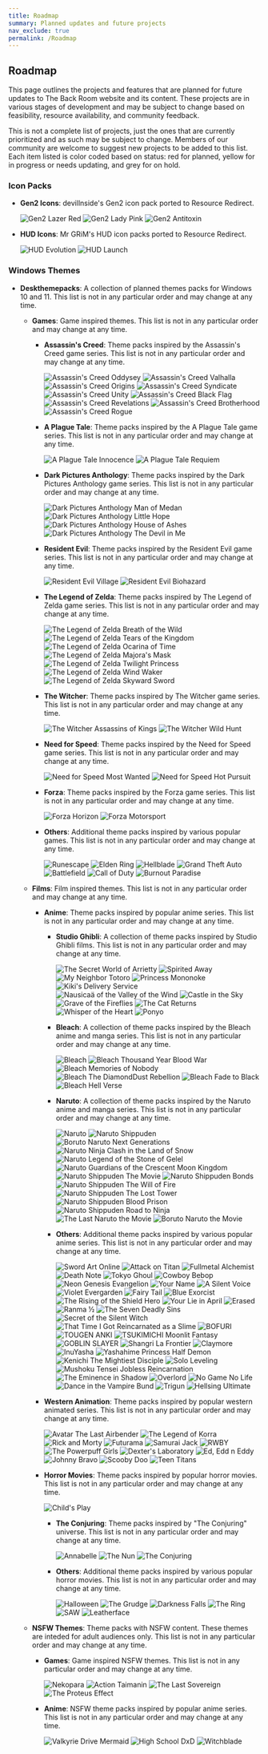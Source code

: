 ```yaml
---
title: Roadmap
summary: Planned updates and future projects
nav_exclude: true
permalink: /Roadmap
---
```


## Roadmap

This page outlines the projects and features that are planned for future updates to The Back Room website and its content. These projects are in various stages of development and may be subject to change based on feasibility, resource availability, and community feedback.

This is not a complete list of projects, just the ones that are currently prioritized and as such may be subject to change. Members of our community are welcome to suggest new projects to be added to this list. Each item listed is color coded based on status: red for planned, yellow for in progress or needs updating, and grey for on hold.

### Icon Packs

- **Gen2 Icons**: devillnside's Gen2 icon pack ported to Resource Redirect.

  ![Gen2 Lazer Red](https://img.shields.io/badge/Gen2%20Lazer%20Red-black?style=plastic&logoColor=white&logoSize=auto&labelColor=grey&color=black&cacheSeconds=3600) 
  ![Gen2 Lady Pink](https://img.shields.io/badge/Gen2%20Lady%20Pink-black?style=plastic&logoColor=white&logoSize=auto&labelColor=grey&color=black&cacheSeconds=3600) 
  ![Gen2 Antitoxin](https://img.shields.io/badge/Gen2%20Antitoxin-black?style=plastic&logoColor=white&logoSize=auto&labelColor=grey&color=black&cacheSeconds=3600) 
  
- **HUD Icons**: Mr GRiM's HUD icon packs ported to Resource Redirect.

  ![HUD Evolution](https://img.shields.io/badge/HUD%20Evolution-black?style=plastic&logoColor=white&logoSize=auto&labelColor=grey&color=black&cacheSeconds=3600) 
  ![HUD Launch](https://img.shields.io/badge/HUD%20Launch-black?style=plastic&logoColor=white&logoSize=auto&labelColor=grey&color=black&cacheSeconds=3600) 

### Windows Themes

- **Deskthemepacks**: A collection of planned themes packs for Windows 10 and 11. This list is not in any particular order and may change at any time.
  
  - **Games**: Game inspired themes. This list is not in any particular order and may change at any time.
    
    - **Assassin's Creed**: Theme packs inspired by the Assassin's Creed game series. This list is not in any particular order and may change at any time.

      ![Assassin's Creed Oddysey](https://img.shields.io/badge/Assassin's%20Creed%20Odyssey-black?style=plastic&logoColor=white&logoSize=auto&labelColor=grey&color=black&cacheSeconds=3600) 
      ![Assassin's Creed Valhalla](https://img.shields.io/badge/Assassin's%20Creed%20Valhalla-black?style=plastic&logoColor=white&logoSize=auto&labelColor=grey&color=black&cacheSeconds=3600) 
      ![Assassin's Creed Origins](https://img.shields.io/badge/Assassin's%20Creed%20Origins-black?style=plastic&logoColor=white&logoSize=auto&labelColor=grey&color=black&cacheSeconds=3600) 
      ![Assassin's Creed Syndicate](https://img.shields.io/badge/Assassin's%20Creed%20Syndicate-black?style=plastic&logoColor=white&logoSize=auto&labelColor=grey&color=black&cacheSeconds=3600) 
      ![Assassin's Creed Unity](https://img.shields.io/badge/Assassin's%20Creed%20Unity-black?style=plastic&logoColor=white&logoSize=auto&labelColor=grey&color=black&cacheSeconds=3600) 
      ![Assassin's Creed Black Flag](https://img.shields.io/badge/Assassin's%20Creed%20Black%20Flag-black?style=plastic&logoColor=white&logoSize=auto&labelColor=grey&color=black&cacheSeconds=3600) 
      ![Assassin's Creed Revelations](https://img.shields.io/badge/Assassin's%20Creed%20Revelations-black?style=plastic&logoColor=white&logoSize=auto&labelColor=grey&color=black&cacheSeconds=3600) 
      ![Assassin's Creed Brotherhood](https://img.shields.io/badge/Assassin's%20Creed%20Brotherhood-black?style=plastic&logoColor=white&logoSize=auto&labelColor=grey&color=black&cacheSeconds=3600) 
      ![Assassin's Creed Rogue](https://img.shields.io/badge/Assassin's%20Creed%20Rogue-black?style=plastic&logoColor=white&logoSize=auto&labelColor=grey&color=black&cacheSeconds=3600)

    - **A Plague Tale**: Theme packs inspired by the A Plague Tale game series. This list is not in any particular order and may change at any time.

      ![A Plague Tale Innocence](https://img.shields.io/badge/A%20Plague%20Tale%20Innocence-black?style=plastic&logoColor=white&logoSize=auto&labelColor=red&color=black&cacheSeconds=3600) 
      ![A Plague Tale Requiem](https://img.shields.io/badge/A%20Plague%20Tale%20Requiem-black?style=plastic&logoColor=white&logoSize=auto&labelColor=red&color=black&cacheSeconds=3600)

    - **Dark Pictures Anthology**: Theme packs inspired by the Dark Pictures Anthology game series. This list is not in any particular order and may change at any time.

      ![Dark Pictures Anthology Man of Medan](https://img.shields.io/badge/Dark%20Pictures%20Anthology%20Man%20of%20Medan-black?style=plastic&logoColor=white&logoSize=auto&labelColor=red&color=black&cacheSeconds=3600) 
      ![Dark Pictures Anthology Little Hope](https://img.shields.io/badge/Dark%20Pictures%20Anthology%20Little%20Hope-black?style=plastic&logoColor=white&logoSize=auto&labelColor=red&color=black&cacheSeconds=3600) 
      ![Dark Pictures Anthology House of Ashes](https://img.shields.io/badge/Dark%20Pictures%20Anthology%20House%20of%20Ashes-black?style=plastic&logoColor=white&logoSize=auto&labelColor=red&color=black&cacheSeconds=3600) 
      ![Dark Pictures Anthology The Devil in Me](https://img.shields.io/badge/Dark%20Pictures%20Anthology%20The%20Devil%20in%20Me-black?style=plastic&logoColor=white&logoSize=auto&labelColor=red&color=black&cacheSeconds=3600) 

    - **Resident Evil**: Theme packs inspired by the Resident Evil game series. This list is not in any particular order and may change at any time.
    
      ![Resident Evil Village](https://img.shields.io/badge/Resident%20Evil%20Village-black?style=plastic&logoColor=white&logoSize=auto&labelColor=grey&color=black&cacheSeconds=3600) 
      ![Resident Evil Biohazard](https://img.shields.io/badge/Resident%20Evil%20Biohazard-black?style=plastic&logoColor=white&logoSize=auto&labelColor=grey&color=black&cacheSeconds=3600) 

    - **The Legend of Zelda**: Theme packs inspired by The Legend of Zelda game series. This list is not in any particular order and may change at any time.

      ![The Legend of Zelda Breath of the Wild](https://img.shields.io/badge/The%20Legend%20of%20Zelda%20Breath%20of%20the%20Wild-black?style=plastic&logoColor=white&logoSize=auto&labelColor=red&color=black&cacheSeconds=3600) 
      ![The Legend of Zelda Tears of the Kingdom](https://img.shields.io/badge/The%20Legend%20of%20Zelda%20Tears%20of%20the%20Kingdom-black?style=plastic&logoColor=white&logoSize=auto&labelColor=red&color=black&cacheSeconds=3600) 
      ![The Legend of Zelda Ocarina of Time](https://img.shields.io/badge/The%20Legend%20of%20Zelda%20Ocarina%20of%20Time-black?style=plastic&logoColor=white&logoSize=auto&labelColor=grey&color=black&cacheSeconds=3600) 
      ![The Legend of Zelda Majora's Mask](https://img.shields.io/badge/The%20Legend%20of%20Zelda%20Majora's%20Mask-black?style=plastic&logoColor=white&logoSize=auto&labelColor=grey&color=black&cacheSeconds=3600) 
      ![The Legend of Zelda Twilight Princess](https://img.shields.io/badge/The%20Legend%20of%20Zelda%20Twilight%20Princess-black?style=plastic&logoColor=white&logoSize=auto&labelColor=grey&color=black&cacheSeconds=3600) 
      ![The Legend of Zelda Wind Waker](https://img.shields.io/badge/The%20Legend%20of%20Zelda%20Wind%20Waker-black?style=plastic&logoColor=white&logoSize=auto&labelColor=grey&color=black&cacheSeconds=3600) 
      ![The Legend of Zelda Skyward Sword](https://img.shields.io/badge/The%20Legend%20of%20Zelda%20Skyward%20Sword-black?style=plastic&logoColor=white&logoSize=auto&labelColor=grey&color=black&cacheSeconds=3600) 

    - **The Witcher**: Theme packs inspired by The Witcher game series. This list is not in any particular order and may change at any time.
      
      ![The Witcher Assassins of Kings](https://img.shields.io/badge/The%20Witcher%20Assassins%20of%20Kings-black?style=plastic&logoColor=white&logoSize=auto&labelColor=grey&color=black&cacheSeconds=3600) 
      ![The Witcher Wild Hunt](https://img.shields.io/badge/The%20Witcher%20Wild%20Hunt-black?style=plastic&logoColor=white&logoSize=auto&labelColor=grey&color=black&cacheSeconds=3600) 

    - **Need for Speed**: Theme packs inspired by the Need for Speed game series. This list is not in any particular order and may change at any time.
      
      ![Need for Speed Most Wanted](https://img.shields.io/badge/Need%20for%20Speed%20Most%20Wanted-black?style=plastic&logoColor=white&logoSize=auto&labelColor=grey&color=black&cacheSeconds=3600) 
      ![Need for Speed Hot Pursuit](https://img.shields.io/badge/Need%20for%20Speed%20Hot%20Pursuit-black?style=plastic&logoColor=white&logoSize=auto&labelColor=grey&color=black&cacheSeconds=3600) 

    - **Forza**: Theme packs inspired by the Forza game series. This list is not in any particular order and may change at any time.

      ![Forza Horizon](https://img.shields.io/badge/Forza%20Horizon-black?style=plastic&logoColor=white&logoSize=auto&labelColor=grey&color=black&cacheSeconds=3600) 
      ![Forza Motorsport](https://img.shields.io/badge/Forza%20Motorsport-black?style=plastic&logoColor=white&logoSize=auto&labelColor=grey&color=black&cacheSeconds=3600) 
      
    - **Others**: Additional theme packs inspired by various popular games. This list is not in any particular order and may change at any time.
      
      ![Runescape](https://img.shields.io/badge/Runescape-black?style=plastic&logoColor=white&logoSize=auto&labelColor=grey&color=black&cacheSeconds=3600) 
      ![Elden Ring](https://img.shields.io/badge/Elden%20Ring-black?style=plastic&logoColor=white&logoSize=auto&labelColor=grey&color=black&cacheSeconds=3600) 
      ![Hellblade](https://img.shields.io/badge/Hellblade-black?style=plastic&logoColor=white&logoSize=auto&labelColor=grey&color=black&cacheSeconds=3600) 
      ![Grand Theft Auto](https://img.shields.io/badge/Grand%20Theft%20Auto-black?style=plastic&logoColor=white&logoSize=auto&labelColor=grey&color=black&cacheSeconds=3600) 
      ![Battlefield](https://img.shields.io/badge/Battlefield-black?style=plastic&logoColor=white&logoSize=auto&labelColor=grey&color=black&cacheSeconds=3600) 
      ![Call of Duty](https://img.shields.io/badge/Call%20of%20Duty-black?style=plastic&logoColor=white&logoSize=auto&labelColor=grey&color=black&cacheSeconds=3600) 
      ![Burnout Paradise](https://img.shields.io/badge/Burnout%20Paradise-black?style=plastic&logoColor=white&logoSize=auto&labelColor=grey&color=black&cacheSeconds=3600) 
      
  - **Films**: Film inspired themes. This list is not in any particular order and may change at any time.
    
    - **Anime**: Theme packs inspired by popular anime series. This list is not in any particular order and may change at any time.
      
      - **Studio Ghibli**: A collection of theme packs inspired by Studio Ghibli films. This list is not in any particular order and may change at any time.
        
        ![The Secret World of Arrietty](https://img.shields.io/badge/The%20Secret%20World%20of%20Arrietty-black?style=plastic&logoColor=white&logoSize=auto&labelColor=red&color=black&cacheSeconds=3600) 
        ![Spirited Away](https://img.shields.io/badge/Spirited%20Away-black?style=plastic&logoColor=white&logoSize=auto&labelColor=red&color=black&cacheSeconds=3600) 
        ![My Neighbor Totoro](https://img.shields.io/badge/My%20Neighbor%20Totoro-black?style=plastic&logoColor=white&logoSize=auto&labelColor=red&color=black&cacheSeconds=3600) 
        ![Princess Mononoke](https://img.shields.io/badge/Princess%20Mononoke-black?style=plastic&logoColor=white&logoSize=auto&labelColor=red&color=black&cacheSeconds=3600) 
        ![Kiki's Delivery Service](https://img.shields.io/badge/Kiki's%20Delivery%20Service-black?style=plastic&logoColor=white&logoSize=auto&labelColor=red&color=black&cacheSeconds=3600) 
        ![Nausicaä of the Valley of the Wind](https://img.shields.io/badge/Nausicaä%20of%20the%20Valley%20of%20the%20Wind-black?style=plastic&logoColor=white&logoSize=auto&labelColor=red&color=black&cacheSeconds=3600) 
        ![Castle in the Sky](https://img.shields.io/badge/Castle%20in%20the%20Sky-black?style=plastic&logoColor=white&logoSize=auto&labelColor=red&color=black&cacheSeconds=3600) 
        ![Grave of the Fireflies](https://img.shields.io/badge/Grave%20of%20the%20Fireflies-black?style=plastic&logoColor=white&logoSize=auto&labelColor=red&color=black&cacheSeconds=3600) 
        ![The Cat Returns](https://img.shields.io/badge/The%20Cat%20Returns-black?style=plastic&logoColor=white&logoSize=auto&labelColor=red&color=black&cacheSeconds=3600) 
        ![Whisper of the Heart](https://img.shields.io/badge/Whisper%20of%20the%20Heart-black?style=plastic&logoColor=white&logoSize=auto&labelColor=red&color=black&cacheSeconds=3600) 
        ![Ponyo](https://img.shields.io/badge/Ponyo-black?style=plastic&logoColor=white&logoSize=auto&labelColor=red&color=black&cacheSeconds=3600) 
        
      - **Bleach**: A collection of theme packs inspired by the Bleach anime and manga series. This list is not in any particular order and may change at any time.
        
        ![Bleach](https://img.shields.io/badge/Bleach-black?style=plastic&logoColor=white&logoSize=auto&labelColor=yellow&color=black&cacheSeconds=3600) 
        ![Bleach Thousand Year Blood War](https://img.shields.io/badge/Bleach%20Thousand%20Year%20Blood%20War-black?style=plastic&logoColor=white&logoSize=auto&labelColor=yellow&color=black&cacheSeconds=3600) 
        ![Bleach Memories of Nobody](https://img.shields.io/badge/Bleach%20Memories%20of%20Nobody-black?style=plastic&logoColor=white&logoSize=auto&labelColor=grey&color=black&cacheSeconds=3600) 
        ![Bleach The DiamondDust Rebellion](https://img.shields.io/badge/Bleach%20The%20DiamondDust%20Rebellion-black?style=plastic&logoColor=white&logoSize=auto&labelColor=grey&color=black&cacheSeconds=3600) 
        ![Bleach Fade to Black](https://img.shields.io/badge/Bleach%20Fade%20to%20Black-black?style=plastic&logoColor=white&logoSize=auto&labelColor=grey&color=black&cacheSeconds=3600) 
        ![Bleach Hell Verse](https://img.shields.io/badge/Bleach%20Hell%20Verse-black?style=plastic&logoColor=white&logoSize=auto&labelColor=grey&color=black&cacheSeconds=3600) 
        
      - **Naruto**: A collection of theme packs inspired by the Naruto anime and manga series. This list is not in any particular order and may change at any time.

        ![Naruto](https://img.shields.io/badge/Naruto-black?style=plastic&logoColor=white&logoSize=auto&labelColor=grey&color=black&cacheSeconds=3600) 
        ![Naruto Shippuden](https://img.shields.io/badge/Naruto%20Shippuden-black?style=plastic&logoColor=white&logoSize=auto&labelColor=grey&color=black&cacheSeconds=3600) 
        ![Boruto Naruto Next Generations](https://img.shields.io/badge/Boruto%20Naruto%20Next%20Generations-black?style=plastic&logoColor=white&logoSize=auto&labelColor=grey&color=black&cacheSeconds=3600) 
        ![Naruto Ninja Clash in the Land of Snow](https://img.shields.io/badge/Naruto%20Ninja%20Clash%20in%20the%20Land%20of%20Snow-black?style=plastic&logoColor=white&logoSize=auto&labelColor=grey&color=black&cacheSeconds=3600) 
        ![Naruto Legend of the Stone of Gelel](https://img.shields.io/badge/Naruto%20Legend%20of%20the%20Stone%20of%20Gelel-black?style=plastic&logoColor=white&logoSize=auto&labelColor=grey&color=black&cacheSeconds=3600) 
        ![Naruto Guardians of the Crescent Moon Kingdom](https://img.shields.io/badge/Naruto%20Guardians%20of%20the%20Crescent%20Moon%20Kingdom-black?style=plastic&logoColor=white&logoSize=auto&labelColor=grey&color=black&cacheSeconds=3600) 
        ![Naruto Shippuden The Movie](https://img.shields.io/badge/Naruto%20Shippuden%20The%20Movie-black?style=plastic&logoColor=white&logoSize=auto&labelColor=grey&color=black&cacheSeconds=3600) 
        ![Naruto Shippuden Bonds](https://img.shields.io/badge/Naruto%20Shippuden%20Bonds-black?style=plastic&logoColor=white&logoSize=auto&labelColor=grey&color=black&cacheSeconds=3600) 
        ![Naruto Shippuden The Will of Fire](https://img.shields.io/badge/Naruto%20Shippuden%20The%20Will%20of%20Fire-black?style=plastic&logoColor=white&logoSize=auto&labelColor=grey&color=black&cacheSeconds=3600) 
        ![Naruto Shippuden The Lost Tower](https://img.shields.io/badge/Naruto%20Shippuden%20The%20Lost%20Tower-black?style=plastic&logoColor=white&logoSize=auto&labelColor=grey&color=black&cacheSeconds=3600) 
        ![Naruto Shippuden Blood Prison](https://img.shields.io/badge/Naruto%20Shippuden%20Blood%20Prison-black?style=plastic&logoColor=white&logoSize=auto&labelColor=grey&color=black&cacheSeconds=3600) 
        ![Naruto Shippuden Road to Ninja](https://img.shields.io/badge/Naruto%20Shippuden%20Road%20to%20Ninja-black?style=plastic&logoColor=white&logoSize=auto&labelColor=grey&color=black&cacheSeconds=3600) 
        ![The Last Naruto the Movie](https://img.shields.io/badge/The%20Last%20Naruto%20the%20Movie-black?style=plastic&logoColor=white&logoSize=auto&labelColor=grey&color=black&cacheSeconds=3600) 
        ![Boruto Naruto the Movie](https://img.shields.io/badge/Boruto%20Naruto%20the%20Movie-black?style=plastic&logoColor=white&logoSize=auto&labelColor=grey&color=black&cacheSeconds=3600) 

      - **Others**: Additional theme packs inspired by various popular anime series. This list is not in any particular order and may change at any time.
      
        ![Sword Art Online](https://img.shields.io/badge/Sword%20Art%20Online-black?style=plastic&logoColor=white&logoSize=auto&labelColor=grey&color=black&cacheSeconds=3600) 
        ![Attack on Titan](https://img.shields.io/badge/Attack%20on%20Titan-black?style=plastic&logoColor=white&logoSize=auto&labelColor=grey&color=black&cacheSeconds=3600) 
        ![Fullmetal Alchemist](https://img.shields.io/badge/Fullmetal%20Alchemist-black?style=plastic&logoColor=white&logoSize=auto&labelColor=grey&color=black&cacheSeconds=3600) 
        ![Death Note](https://img.shields.io/badge/Death%20Note-black?style=plastic&logoColor=white&logoSize=auto&labelColor=grey&color=black&cacheSeconds=3600) 
        ![Tokyo Ghoul](https://img.shields.io/badge/Tokyo%20Ghoul-black?style=plastic&logoColor=white&logoSize=auto&labelColor=grey&color=black&cacheSeconds=3600) 
        ![Cowboy Bebop](https://img.shields.io/badge/Cowboy%20Bebop-black?style=plastic&logoColor=white&logoSize=auto&labelColor=grey&color=black&cacheSeconds=3600) 
        ![Neon Genesis Evangelion](https://img.shields.io/badge/Neon%20Genesis%20Evangelion-black?style=plastic&logoColor=white&logoSize=auto&labelColor=red&color=black&cacheSeconds=3600) 
        ![Your Name](https://img.shields.io/badge/Your%20Name-black?style=plastic&logoColor=white&logoSize=auto&labelColor=red&color=black&cacheSeconds=3600) 
        ![A Silent Voice](https://img.shields.io/badge/A%20Silent%20Voice-black?style=plastic&logoColor=white&logoSize=auto&labelColor=red&color=black&cacheSeconds=3600) 
        ![Violet Evergarden](https://img.shields.io/badge/Violet%20Evergarden-black?style=plastic&logoColor=white&logoSize=auto&labelColor=red&color=black&cacheSeconds=3600) 
        ![Fairy Tail](https://img.shields.io/badge/Fairy%20Tail-black?style=plastic&logoColor=white&logoSize=auto&labelColor=red&color=black&cacheSeconds=3600) 
        ![Blue Exorcist](https://img.shields.io/badge/Blue%20Exorcist-black?style=plastic&logoColor=white&logoSize=auto&labelColor=grey&color=black&cacheSeconds=3600) 
        ![The Rising of the Shield Hero](https://img.shields.io/badge/The%20Rising%20of%20the%20Shield%20Hero-black?style=plastic&logoColor=white&logoSize=auto&labelColor=grey&color=black&cacheSeconds=3600) 
        ![Your Lie in April](https://img.shields.io/badge/Your%20Lie%20in%20April-black?style=plastic&logoColor=white&logoSize=auto&labelColor=red&color=black&cacheSeconds=3600)
        ![Erased](https://img.shields.io/badge/Erased-black?style=plastic&logoColor=white&logoSize=auto&labelColor=red&color=black&cacheSeconds=3600) 
        ![Ranma ½](https://img.shields.io/badge/Ranma%20½-black?style=plastic&logoColor=white&logoSize=auto&labelColor=grey&color=black&cacheSeconds=3600) 
        ![The Seven Deadly Sins](https://img.shields.io/badge/The%20Seven%20Deadly%20Sins-black?style=plastic&logoColor=white&logoSize=auto&labelColor=grey&color=black&cacheSeconds=3600) 
        ![Secret of the Silent Witch](https://img.shields.io/badge/Secret%20of%20the%20Silent%20Witch-black?style=plastic&logoColor=white&logoSize=auto&labelColor=grey&color=black&cacheSeconds=3600) 
        ![That Time I Got Reincarnated as a Slime](https://img.shields.io/badge/That%20Time%20I%20Got%20Reincarnated%20as%20a%20Slime-black?style=plastic&logoColor=white&logoSize=auto&labelColor=grey&color=black&cacheSeconds=3600) 
        ![BOFURI](https://img.shields.io/badge/BOFURI-black?style=plastic&logoColor=white&logoSize=auto&labelColor=grey&color=black&cacheSeconds=3600) 
        ![TOUGEN ANKI](https://img.shields.io/badge/TOUGEN%20ANKI-black?style=plastic&logoColor=white&logoSize=auto&labelColor=grey&color=black&cacheSeconds=3600) 
        ![TSUKIMICHI Moonlit Fantasy](https://img.shields.io/badge/TSUKIMICHI%20Moonlit%20Fantasy-black?style=plastic&logoColor=white&logoSize=auto&labelColor=grey&color=black&cacheSeconds=3600) 
        ![GOBLIN SLAYER](https://img.shields.io/badge/GOBLIN%20SLAYER-black?style=plastic&logoColor=white&logoSize=auto&labelColor=grey&color=black&cacheSeconds=3600) 
        ![Shangri La Frontier](https://img.shields.io/badge/Shangri%20La%20Frontier-black?style=plastic&logoColor=white&logoSize=auto&labelColor=grey&color=black&cacheSeconds=3600) 
        ![Claymore](https://img.shields.io/badge/Claymore-black?style=plastic&logoColor=white&logoSize=auto&labelColor=grey&color=black&cacheSeconds=3600) 
        ![InuYasha](https://img.shields.io/badge/InuYasha-black?style=plastic&logoColor=white&logoSize=auto&labelColor=grey&color=black&cacheSeconds=3600) 
        ![Yashahime Princess Half Demon](https://img.shields.io/badge/Yashahime%20Princess%20Half%20Demon-black?style=plastic&logoColor=white&logoSize=auto&labelColor=grey&color=black&cacheSeconds=3600) 
        ![Kenichi The Mightiest Disciple](https://img.shields.io/badge/Kenichi%20The%20Mightiest%20Disciple-black?style=plastic&logoColor=white&logoSize=auto&labelColor=grey&color=black&cacheSeconds=3600) 
        ![Solo Leveling](https://img.shields.io/badge/Solo%20Leveling-black?style=plastic&logoColor=white&logoSize=auto&labelColor=grey&color=black&cacheSeconds=3600) 
        ![Mushoku Tensei Jobless Reincarnation](https://img.shields.io/badge/Mushoku%20Tensei%20Jobless%20Reincarnation-black?style=plastic&logoColor=white&logoSize=auto&labelColor=grey&color=black&cacheSeconds=3600) 
        ![The Eminence in Shadow](https://img.shields.io/badge/The%20Eminence%20in%20Shadow-black?style=plastic&logoColor=white&logoSize=auto&labelColor=grey&color=black&cacheSeconds=3600) 
        ![Overlord](https://img.shields.io/badge/Overlord-black?style=plastic&logoColor=white&logoSize=auto&labelColor=grey&color=black&cacheSeconds=3600) 
        ![No Game No Life](https://img.shields.io/badge/No%20Game%20No%20Life-black?style=plastic&logoColor=white&logoSize=auto&labelColor=grey&color=black&cacheSeconds=3600) 
        ![Dance in the Vampire Bund](https://img.shields.io/badge/Dance%20in%20the%20Vampire%20Bund-black?style=plastic&logoColor=white&logoSize=auto&labelColor=grey&color=black&cacheSeconds=3600) 
        ![Trigun](https://img.shields.io/badge/Trigun-black?style=plastic&logoColor=white&logoSize=auto&labelColor=grey&color=black&cacheSeconds=3600) 
        ![Hellsing Ultimate](https://img.shields.io/badge/Hellsing%20Ultimate-black?style=plastic&logoColor=white&logoSize=auto&labelColor=grey&color=black&cacheSeconds=3600) 

    - **Western Animation**: Theme packs inspired by popular western animated series. This list is not in any particular order and may change at any time.

        ![Avatar The Last Airbender](https://img.shields.io/badge/Avatar%20The%20Last%20Airbender-black?style=plastic&logoColor=white&logoSize=auto&labelColor=grey&color=black&cacheSeconds=3600) 
        ![The Legend of Korra](https://img.shields.io/badge/The%20Legend%20of%20Korra-black?style=plastic&logoColor=white&logoSize=auto&labelColor=grey&color=black&cacheSeconds=3600) 
        ![Rick and Morty](https://img.shields.io/badge/Rick%20and%20Morty-black?style=plastic&logoColor=white&logoSize=auto&labelColor=grey&color=black&cacheSeconds=3600) 
        ![Futurama](https://img.shields.io/badge/Futurama-black?style=plastic&logoColor=white&logoSize=auto&labelColor=grey&color=black&cacheSeconds=3600) 
        ![Samurai Jack](https://img.shields.io/badge/Samurai%20Jack-black?style=plastic&logoColor=white&logoSize=auto&labelColor=grey&color=black&cacheSeconds=3600) 
        ![RWBY](https://img.shields.io/badge/RWBY-black?style=plastic&logoColor=white&logoSize=auto&labelColor=red&color=black&cacheSeconds=3600) 
        ![The Powerpuff Girls](https://img.shields.io/badge/The%20Powerpuff%20Girls-black?style=plastic&logoColor=white&logoSize=auto&labelColor=red&color=black&cacheSeconds=3600) 
        ![Dexter's Laboratory](https://img.shields.io/badge/Dexter's%20Laboratory-black?style=plastic&logoColor=white&logoSize=auto&labelColor=red&color=black&cacheSeconds=3600) 
        ![Ed, Edd n Eddy](https://img.shields.io/badge/Ed,%20Edd%20n%20Eddy-black?style=plastic&logoColor=white&logoSize=auto&labelColor=red&color=black&cacheSeconds=3600) 
        ![Johnny Bravo](https://img.shields.io/badge/Johnny%20Bravo-black?style=plastic&logoColor=white&logoSize=auto&labelColor=red&color=black&cacheSeconds=3600) 
        ![Scooby Doo](https://img.shields.io/badge/Scooby%20Doo-black?style=plastic&logoColor=white&logoSize=auto&labelColor=red&color=black&cacheSeconds=3600) 
        ![Teen Titans](https://img.shields.io/badge/Teen%20Titans-black?style=plastic&logoColor=white&logoSize=auto&labelColor=red&color=black&cacheSeconds=3600) 
    
    - **Horror Movies**: Theme packs inspired by popular horror movies. This list is not in any particular order and may change at any time.

        ![Child's Play](https://img.shields.io/badge/Child's%20Play-black?style=plastic&logoColor=white&logoSize=auto&labelColor=yellow&color=black&cacheSeconds=3600)

      - **The Conjuring**: Theme packs inspired by "The Conjuring" universe. This list is not in any particular order and may change at any time.

         ![Annabelle](https://img.shields.io/badge/Annabelle-black?style=plastic&logoColor=white&logoSize=auto&labelColor=yellow&color=black&cacheSeconds=3600) 
         ![The Nun](https://img.shields.io/badge/The%20Nun-black?style=plastic&logoColor=white&logoSize=auto&labelColor=yellow&color=black&cacheSeconds=3600) 
         ![The Conjuring](https://img.shields.io/badge/The%20Conjuring-black?style=plastic&logoColor=white&logoSize=auto&labelColor=yellow&color=black&cacheSeconds=3600) 
      
      - **Others**: Additional theme packs inspired by various popular horror movies. This list is not in any particular order and may change at any time.

        ![Halloween](https://img.shields.io/badge/Halloween-black?style=plastic&logoColor=white&logoSize=auto&labelColor=yellow&color=black&cacheSeconds=3600) 
        ![The Grudge](https://img.shields.io/badge/The%20Grudge-black?style=plastic&logoColor=white&logoSize=auto&labelColor=yellow&color=black&cacheSeconds=3600) 
        ![Darkness Falls](https://img.shields.io/badge/Darkness%20Falls-black?style=plastic&logoColor=white&logoSize=auto&labelColor=yellow&color=black&cacheSeconds=3600) 
        ![The Ring](https://img.shields.io/badge/The%20Ring-black?style=plastic&logoColor=white&logoSize=auto&labelColor=yellow&color=black&cacheSeconds=3600) 
        ![SAW](https://img.shields.io/badge/SAW-black?style=plastic&logoColor=white&logoSize=auto&labelColor=yellow&color=black&cacheSeconds=3600) 
        ![Leatherface](https://img.shields.io/badge/Leatherface-black?style=plastic&logoColor=white&logoSize=auto&labelColor=yellow&color=black&cacheSeconds=3600) 
        

  - **NSFW Themes**: Theme packs with NSFW content. These themes are inteded for adult audiences only. This list is not in any particular order and may change at any time.

    - **Games**: Game inspired NSFW themes. This list is not in any particular order and may change at any time.
    
      ![Nekopara](https://img.shields.io/badge/Nekopara-black?style=plastic&logoColor=white&logoSize=auto&labelColor=grey&color=black&cacheSeconds=3600) 
      ![Action Taimanin](https://img.shields.io/badge/Action%20Taimanin-black?style=plastic&logoColor=white&logoSize=auto&labelColor=grey&color=black&cacheSeconds=3600) 
      ![The Last Sovereign](https://img.shields.io/badge/The%20Last%20Sovereign-black?style=plastic&logoColor=white&logoSize=auto&labelColor=grey&color=black&cacheSeconds=3600) 
      ![The Proteus Effect](https://img.shields.io/badge/The%20Proteus%20Effect-black?style=plastic&logoColor=white&logoSize=auto&labelColor=grey&color=black&cacheSeconds=3600) 
      
    - **Anime**: NSFW theme packs inspired by popular anime series. This list is not in any particular order and may change at any time.

      ![Valkyrie Drive Mermaid](https://img.shields.io/badge/Valkyrie%20Drive%20Mermaid-black?style=plastic&logoColor=white&logoSize=auto&labelColor=red&color=black&cacheSeconds=3600) 
      ![High School DxD](https://img.shields.io/badge/High%20School%20DxD-black?style=plastic&logoColor=white&logoSize=auto&labelColor=red&color=black&cacheSeconds=3600) 
      ![Witchblade](https://img.shields.io/badge/Witchblade-black?style=plastic&logoColor=white&logoSize=auto&labelColor=red&color=black&cacheSeconds=3600) 
